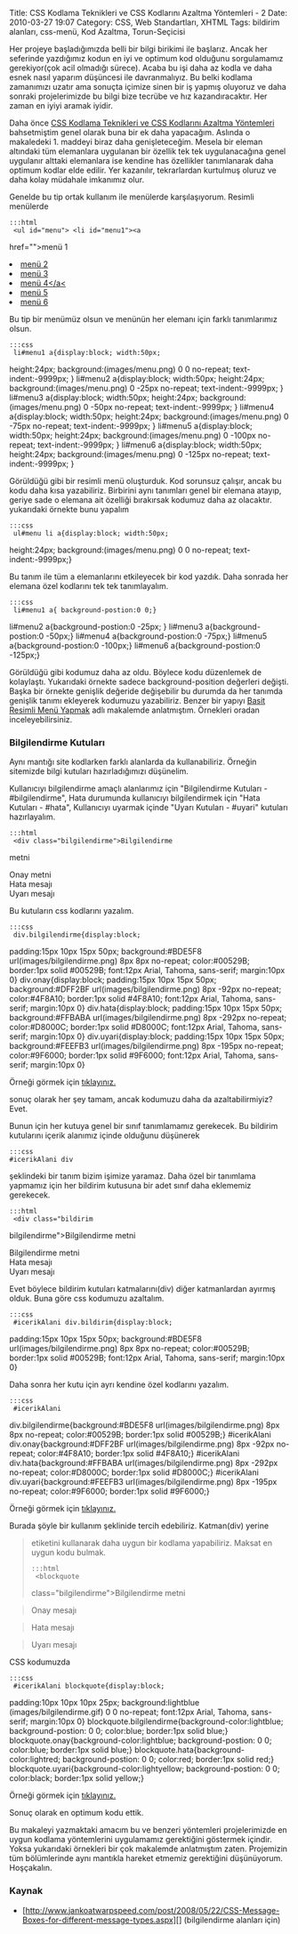Title: CSS Kodlama Teknikleri ve CSS Kodlarını Azaltma Yöntemleri - 2
Date: 2010-03-27 19:07
Category: CSS, Web Standartları, XHTML
Tags: bildirim alanları, css-menü, Kod Azaltma, Torun-Seçicisi

Her projeye başladığımızda belli bir bilgi birikimi ile başlarız. Ancak
her seferinde yazdığımız kodun en iyi ve optimum kod olduğunu
sorgulamamız gerekiyor(çok acil olmadığı sürece). Acaba bu işi daha az
kodla ve daha esnek nasıl yaparım düşüncesi ile davranmalıyız. Bu belki
kodlama zamanımızı uzatır ama sonuçta içimize sinen bir iş yapmış
oluyoruz ve daha sonraki projelerimizde bu bilgi bize tecrübe ve hız
kazandıracaktır. Her zaman en iyiyi aramak iyidir.

Daha önce [CSS Kodlama Teknikleri ve CSS Kodlarını Azaltma Yöntemleri][]
bahsetmiştim genel olarak buna bir ek daha yapacağım. Aslında o
makaledeki 1. maddeyi biraz daha genişleteceğim. Mesela bir eleman
altındaki tüm elemanlara uygulanan bir özellik tek tek uygulanacağına
genel uygulanır alttaki elemanlara ise kendine has özellikler
tanımlanarak daha optimum kodlar elde edilir. Yer kazanılır,
tekrarlardan kurtulmuş oluruz ve daha kolay müdahale imkanımız
olur.<!--more-->

Genelde bu tip ortak kullanım ile menülerde karşılaşıyorum. Resimli
menülerde

	:::html
	 <ul id="menu"> <li id="menu1"><a
href="">menü 1</a></li> <li id="menu2"><a href="">menü
2</a></li> <li id="menu3"><a href="">menü 3</a></li> <li
id="menu4"><a href="">menü 4</a<</li> <li id="menu5"><a
href="">menü 5</a></li> <li id="menu6"><a href="">menü
6</a></li> </ul> 

Bu tip bir menümüz olsun ve menünün her elemanı için farklı tanımlarımız
olsun.

	:::css
	 li#menu1 a{display:block; width:50px;
height:24px; background:(images/menu.png) 0 0 no-repeat;
text-indent:-9999px; } li#menu2 a{display:block; width:50px;
height:24px; background:(images/menu.png) 0 -25px no-repeat;
text-indent:-9999px; } li#menu3 a{display:block; width:50px;
height:24px; background:(images/menu.png) 0 -50px no-repeat;
text-indent:-9999px; } li#menu4 a{display:block; width:50px;
height:24px; background:(images/menu.png) 0 -75px no-repeat;
text-indent:-9999px; } li#menu5 a{display:block; width:50px;
height:24px; background:(images/menu.png) 0 -100px no-repeat;
text-indent:-9999px; } li#menu6 a{display:block; width:50px;
height:24px; background:(images/menu.png) 0 -125px no-repeat;
text-indent:-9999px; } 

Görüldüğü gibi bir resimli menü oluşturduk. Kod sorunsuz çalışır, ancak
bu kodu daha kısa yazabiliriz. Birbirini aynı tanımları genel bir
elemana atayıp, geriye sade o elemana ait özelliği bırakırsak kodumuz
daha az olacaktır. yukarıdaki örnekte bunu yapalım

	:::css
	 ul#menu li a{display:block; width:50px;
height:24px; background:(images/menu.png) 0 0 no-repeat;
text-indent:-9999px;} 

Bu tanım ile tüm a elemanlarını etkileyecek bir kod yazdık. Daha sonrada
her elemana özel kodlarını tek tek tanımlayalım.

	:::css
	 li#menu1 a{ background-postion:0 0;}
li#menu2 a{background-postion:0 -25px; } li#menu3
a{background-postion:0 -50px;} li#menu4 a{background-postion:0 -75px;}
li#menu5 a{background-postion:0 -100px;} li#menu6
a{background-postion:0 -125px;} 

Görüldüğü gibi kodumuz daha az oldu. Böylece kodu düzenlemek de
kolaylaştı. Yukarıdaki örnekte sadece background-position değerleri
değişti. Başka bir örnekte genişlik değeride değişebilir bu durumda da
her tanımda genişlik tanımı ekleyerek kodumuzu yazabiliriz. Benzer bir
yapıyı [Basit Resimli Menü Yapmak][] adlı makalemde anlatmıştım.
Örnekleri oradan inceleyebilirsiniz.

### Bilgilendirme Kutuları

Aynı mantığı site kodlarken farklı alanlarda da kullanabiliriz. Örneğin
sitemizde bilgi kutuları hazırladığımızı düşünelim.

Kullanıcıyı bilgilendirme amaçlı alanlarımız için "Bilgilendirme
Kutuları - #bilgilendirme", Hata durumunda kullanıcıyı bilgilendirmek
için "Hata Kutuları - #hata", Kullanıcıyı uyarmak içinde "Uyarı
Kutuları - #uyari" kutuları hazırlayalım.

	:::html
	 <div class="bilgilendirme">Bilgilendirme
metni</div> <div class="onay">Onay metni</div> <div
class="hata">Hata mesajı</div> <div class="uyari">Uyarı
mesajı</div> 

Bu kutuların css kodlarını yazalım.

	:::css
	 div.bilgilendirme{display:block;
padding:15px 10px 15px 50px; background:#BDE5F8
url(images/bilgilendirme.png) 8px 8px no-repeat; color:#00529B;
border:1px solid #00529B; font:12px Arial, Tahoma, sans-serif;
margin:10px 0} div.onay{display:block; padding:15px 10px 15px 50px;
background:#DFF2BF url(images/bilgilendirme.png) 8px -92px no-repeat;
color:#4F8A10; border:1px solid #4F8A10; font:12px Arial, Tahoma,
sans-serif; margin:10px 0} div.hata{display:block; padding:15px 10px
15px 50px; background:#FFBABA url(images/bilgilendirme.png) 8px -292px
no-repeat; color:#D8000C; border:1px solid #D8000C; font:12px Arial,
Tahoma, sans-serif; margin:10px 0} div.uyari{display:block; padding:15px
10px 15px 50px; background:#FEEFB3 url(images/bilgilendirme.png) 8px
-195px no-repeat; color:#9F6000; border:1px solid #9F6000; font:12px
Arial, Tahoma, sans-serif; margin:10px 0} 

Örneği görmek için [tıklayınız.][]

sonuç olarak her şey tamam, ancak kodumuzu daha da azaltabilirmiyiz?
Evet.

Bunun için her kutuya genel bir sınıf tanımlamamız gerekecek. Bu
bildirim kutularını içerik alanımız içinde olduğunu düşünerek

	:::css
	#icerikAlani div

şeklindeki bir tanım bizim işimize yaramaz. Daha özel bir tanımlama
yapmamız için her bildirim kutusuna bir adet sınıf daha eklememiz
gerekecek.

	:::html
	 <div class="bildirim
bilgilendirme">Bilgilendirme metni</div> <div class="bildirim
onay">Bilgilendirme metni</div> <div class="bildirim hata">Hata
mesajı</div> <div class="bildirim uyari">Uyarı mesajı</div>


Evet böylece bildirim kutuları katmalarını(div) diğer katmanlardan
ayırmış olduk. Buna göre css kodumuzu azaltalım.

	:::css
	 #icerikAlani div.bildirim{display:block;
padding:15px 10px 15px 50px; background:#BDE5F8
url(images/bilgilendirme.png) 8px 8px no-repeat; color:#00529B;
border:1px solid #00529B; font:12px Arial, Tahoma, sans-serif;
margin:10px 0} 

Daha sonra her kutu için ayrı kendine özel kodlarını yazalım.

	:::css
	 #icerikAlani
div.bilgilendirme{background:#BDE5F8 url(images/bilgilendirme.png) 8px
8px no-repeat; color:#00529B; border:1px solid #00529B;} #icerikAlani
div.onay{background:#DFF2BF url(images/bilgilendirme.png) 8px -92px
no-repeat; color:#4F8A10; border:1px solid #4F8A10;} #icerikAlani
div.hata{background:#FFBABA url(images/bilgilendirme.png) 8px -292px
no-repeat; color:#D8000C; border:1px solid #D8000C;} #icerikAlani
div.uyari{background:#FEEFB3 url(images/bilgilendirme.png) 8px -195px
no-repeat; color:#9F6000; border:1px solid #9F6000;} 

Örneği görmek için [tıklayınız.][1]

Burada şöyle bir kullanım şeklinide tercih edebiliriz. Katman(div)
yerine <blockquote> etiketini kullanarak daha uygun bir kodlama
yapabiliriz. Maksat en uygun kodu bulmak.

	:::html
	 <blockquote
class="bilgilendirme">Bilgilendirme metni</blockquote> <blockquote
class="onay">Onay mesajı</blockquote> <blockquote class="hata">Hata
mesajı</blockquote> <blockquote class="uyari">Uyarı
mesajı</blockquote> 

CSS kodumuzda

	:::css
	 #icerikAlani blockquote{display:block;
padding:10px 10px 10px 25px; background:lightblue
(images/bilgilendirme.gif) 0 0 no-repeat; font:12px Arial, Tahoma,
sans-serif; margin:10px 0}
blockquote.bilgilendirme{background-color:lightblue; background-postion:
0 0; color:blue; border:1px solid blue;}
blockquote.onay{background-color:lightblue; background-postion: 0 0;
color:blue; border:1px solid blue;}
blockquote.hata{background-color:lightred; background-postion: 0 0;
color:red; border:1px solid red;}
blockquote.uyari{background-color:lightyellow; background-postion: 0 0;
color:black; border:1px solid yellow;} 

Örneği görmek için [tıklayınız.][2]

Sonuç olarak en optimum kodu ettik.

Bu makaleyi yazmaktaki amacım bu ve benzeri yöntemleri projelerimizde en
uygun kodlama yöntemlerini uygulamamız gerektiğini göstermek içindir.
Yoksa yukarıdaki örnekleri bir çok makalemde anlatmıştım zaten.
Projemizin tüm bölümlerinde aynı mantıkla hareket etmemiz gerektiğini
düşünüyorum. Hoşçakalın.

### Kaynak

-   [http://www.jankoatwarpspeed.com/post/2008/05/22/CSS-Message-Boxes-for-different-message-types.aspx][]
    (bilgilendirme alanları için)

</p>

  [CSS Kodlama Teknikleri ve CSS Kodlarını Azaltma Yöntemleri]: http://www.fatihhayrioglu.com/css-kodlarini-temizlemeazaltma/
    "CSS Kodlama Teknikleri ve CSS Kodlarını Azaltma   Yöntemleri"
  [Basit Resimli Menü Yapmak]: http://www.fatihhayrioglu.com/basit-resimli-menu-yapmak/
    "Basit Resimli Menü Yapmak"
  [tıklayınız.]: http://www.fatihhayrioglu.com/dokumanlar/kodazaltma2/bilgilendirme_1.html
  [1]: http://www.fatihhayrioglu.com/dokumanlar/kodazaltma2/bilgilendirme_2.html
  [2]: http://www.fatihhayrioglu.com/dokumanlar/kodazaltma2/bilgilendirme_3.html
  [http://www.jankoatwarpspeed.com/post/2008/05/22/CSS-Message-Boxes-for-different-message-types.aspx]:    http://www.jankoatwarpspeed.com/post/2008/05/22/CSS-Message-Boxes-for-different-message-types.aspx
    "http://www.jankoatwarpspeed.com/post/2008/05/22/CSS-Message-Boxes-for-different-message-types.aspx"
